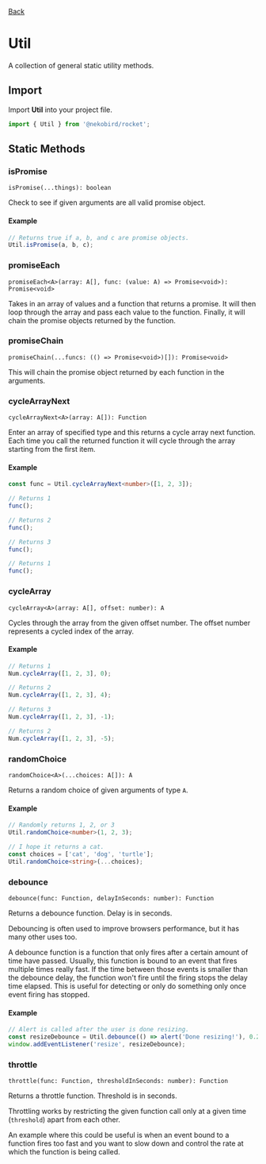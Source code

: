 [Back](../index.md)

# Util

A collection of general static utility methods.

## Import

Import **Util** into your project file.

```typescript
import { Util } from '@nekobird/rocket';
```

## Static Methods

### isPromise

`isPromise(...things): boolean`

Check to see if given arguments are all valid promise object.

#### Example

```typescript
// Returns true if a, b, and c are promise objects.
Util.isPromise(a, b, c);
```

### promiseEach

`promiseEach<A>(array: A[], func: (value: A) => Promise<void>): Promise<void>`

Takes in an array of values and a function that returns a promise. 
It will then loop through the array and pass each value to the function.
Finally, it will chain the promise objects returned by the function.

### promiseChain

`promiseChain(...funcs: (() => Promise<void>)[]): Promise<void>`

This will chain the promise object returned by each function in the arguments.

### cycleArrayNext

`cycleArrayNext<A>(array: A[]): Function`

Enter an array of specified type and this returns a cycle array next function.
Each time you call the returned function it will cycle through the array starting from the first item.

#### Example

```typescript
const func = Util.cycleArrayNext<number>([1, 2, 3]);

// Returns 1
func();

// Returns 2
func();

// Returns 3
func();

// Returns 1
func();
```

### cycleArray

`cycleArray<A>(array: A[], offset: number): A`

Cycles through the array from the given offset number.
The offset number represents a cycled index of the array.

#### Example

```typescript
// Returns 1
Num.cycleArray([1, 2, 3], 0);

// Returns 2
Num.cycleArray([1, 2, 3], 4);

// Returns 3
Num.cycleArray([1, 2, 3], -1);

// Returns 2
Num.cycleArray([1, 2, 3], -5);
```

### randomChoice

`randomChoice<A>(...choices: A[]): A`

Returns a random choice of given arguments of type `A`.

#### Example

```typescript
// Randomly returns 1, 2, or 3
Util.randomChoice<number>(1, 2, 3);

// I hope it returns a cat.
const choices = ['cat', 'dog', 'turtle'];
Util.randomChoice<string>(...choices);
```

### debounce

`debounce(func: Function, delayInSeconds: number): Function`

Returns a debounce function.
Delay is in seconds.

Debouncing is often used to improve browsers performance, but it has many other uses too.

A debounce function is a function that only fires after a certain amount of time have passed. Usually, this function is bound to an event that fires multiple times really fast.
If the time between those events is smaller than the debounce delay, the function won't fire until the firing stops the delay time elapsed.
This is useful for detecting or only do something only once event firing has stopped.

#### Example

```typescript
// Alert is called after the user is done resizing.
const resizeDebounce = Util.debounce(() => alert('Done resizing!'), 0.2);
window.addEventListener('resize', resizeDebounce);
```

### throttle

`throttle(func: Function, thresholdInSeconds: number): Function`

Returns a throttle function.
Threshold is in seconds.

Throttling works by restricting the given function call only at a given time (`threshold`) apart from each other.

An example where this could be useful is when an event bound to a function fires too fast and you want to slow down and control the rate at which the function is being called.